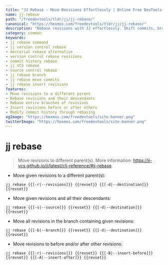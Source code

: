 ```yaml
---
title: "JJ Rebase - Move Revisions Effortlessly | Online Free DevTools by Hexmos"
name: jj-rebase
path: "/freedevtools/tldr/jj/jj-rebase/"
canonical: "https://hexmos.com/freedevtools/tldr/jj/jj-rebase/"
description: "Rebase revisions with JJ effortlessly. Shift commits, branches, and history in your projects using this command-line tool. Free online tool, no registration required."
category: common
keywords:
- jj rebase command
- jj version control rebase
- mercurial rebase alternative
- version control rebase revisions
- commit history rebase
- jj VCS rebase
- source control rebase
- jj rebase branch
- jj rebase move commits
- jj rebase insert revisions
features:
- Move revisions to a different parent
- Rebase revisions and their descendants
- Rebase entire branches of revisions
- Insert revisions before or after others
- Modify commit history through rebasing
ogImage: "https://hexmos.com/freedevtools/site-banner.png"
twitterImage: "https://hexmos.com/freedevtools/site-banner.png"
---
```


# jj rebase

> Move revisions to different parent(s).
> More information: <https://jj-vcs.github.io/jj/latest/cli-reference/#jj-rebase>.

- Move given revisions to a different parent(s):

`jj rebase {{[-r|--revisions]}} {{revset}} {{[-d|--destination]}} {{revset}}`

- Move given revisions and all their descendants:

`jj rebase {{[-s|--source]}} {{revset}} {{[-d|--destination]}} {{revset}}`

- Move all revisions in the branch containing given revisions:

`jj rebase {{[-b|--branch]}} {{revset}} {{[-d|--destination]}} {{revset}}`

- Move revisions to before and/or after other revisions:

`jj rebase {{[-r|--revisions]}} {{revset}} {{[-B|--insert-before]}} {{revset}} {{[-A|--insert-after]}} {{revset}}`
